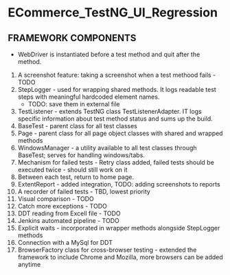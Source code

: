 # ECommerce_TestNG_UI_Regression

## FRAMEWORK COMPONENTS
- WebDriver is instantiated before a test method and quit after the method.
1. A screenshot feature: taking a screenshot when a test methood fails - TODO
2. StepLogger - used for wrapping shared methods. It logs readable test steps with meaningful hardcoded element names. 
    - TODO: save them in external file
3. TestListener - extends TestNG class TestListenerAdapter. IT logs specific information about test method status and sums up the build.
4. BaseTest - parent class for all test classes
5. Page - parent class for all page object classes with shared and wrapped methods
6. WindowsManager - a utility available to all test classes through BaseTest; serves for handling windows/tabs.
7. Mechanism for failed tests - Retry class added, failed tests should be executed twice - should still work on it
8. Between each test, return to home page.
9. ExtentReport - added integration, TODO: adding screenshots to reports
10. A recorder of failed tests - TBD, lowest priority
11. Visual comparison - TODO
12. Catch more exceptions - TODO
13. DDT reading from Excell file - TODO
14. Jenkins automated pipeline - TODO
15. Explicit waits - incorporated in wrapper methods alongside StepLogger methods
16. Connection with a MySql for DDT
17. BrowserFactory class for cross-browser testing - extended the framework to include Chrome and Mozilla, more browsers can be added anytime
